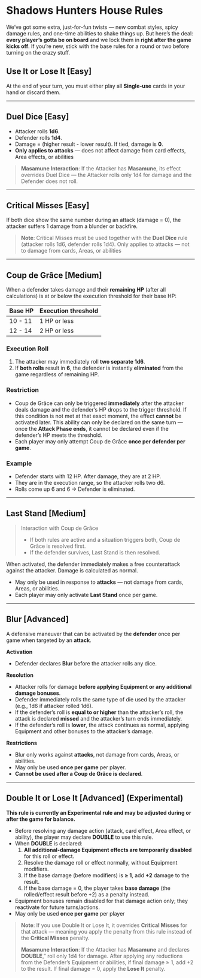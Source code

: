 # Shadows Hunters House Rules

We’ve got some extra, just-for-fun twists — new combat styles, spicy damage rules, and one-time abilities to shake things up. But here’s the deal: **every player’s gotta be on board** and we lock them in **right after the game kicks off**. If you’re new, stick with the base rules for a round or two before turning on the crazy stuff.

## Use It or Lose It \[Easy\]

At the end of your turn, you must either play all **Single-use** cards in your hand or discard them.

---

## Duel Dice \[Easy\]

- Attacker rolls **1d6**.
- Defender rolls **1d4**.
- Damage = (higher result - lower result). If tied, damage is **0**.
- **Only applies to attacks** — does not affect damage from card effects, Area effects, or abilities

> **Masamune Interaction**: If the Attacker has **Masamune**, its effect overrides Duel Dice — the Attacker rolls only 1d4 for damage and the Defender does not roll.

---

## Critical Misses \[Easy\]

If both dice show the same number during an attack (damage = 0), the attacker suffers 1 damage from a blunder or backfire.

> **Note**: Critical Misses must be used together with the **Duel Dice** rule (attacker rolls 1d6, defender rolls 1d4). Only applies to attacks — not to damage from cards, Areas, or abilities

---

## Coup de Grâce \[Medium\]

When a defender takes damage and their **remaining HP** (after all calculations) is at or below the execution threshold for their base HP:

| Base HP | Execution threshold |
| ------- | ------------------- |
| 10 - 11 | 1 HP or less        |
| 12 - 14 | 2 HP or less        |

### Execution Roll

1. The attacker may immediately roll **two separate 1d6**.
2. If **both rolls** result in **6**, the defender is instantly **eliminated** from the game regardless of remaining HP.

### Restriction

- Coup de Grâce can only be triggered **immediately** after the attacker deals damage and the defender’s HP drops to the trigger threshold. If this condition is not met at that exact moment, the effect **cannot** be activated later. This ability can only be declared on the same turn — once the **Attack Phase ends**, it cannot be declared even if the defender’s HP meets the threshold.
- Each player may only attempt Coup de Grâce **once per defender per game**.

### Example

- Defender starts with 12 HP. After damage, they are at 2 HP.
- They are in the execution range, so the attacker rolls two d6.
- Rolls come up 6 and 6 → Defender is eliminated.

---

## Last Stand \[Medium\]

> Interaction with Coup de Grâce
>
> - If both rules are active and a situation triggers both, Coup de Grâce is resolved first.
> - If the defender survives, Last Stand is then resolved.

When activated, the defender immediately makes a free counterattack against the attacker. Damage is calculated as normal.

- May only be used in response to **attacks** — not damage from cards, Areas, or abilities.
- Each player may only activate **Last Stand** once per game.

---

## Blur \[Advanced\]

A defensive maneuver that can be activated by the **defender** once per game when targeted by an **attack**.

**Activation**

- Defender declares **Blur** before the attacker rolls any dice.

**Resolution**

- Attacker rolls for damage **before applying Equipment or any additional damage bonuses**.
- Defender immediately rolls the same type of die used by the attacker (e.g., 1d6 if attacker rolled 1d6).
- If the defender’s roll is **equal to or higher** than the attacker’s roll, the attack is declared **missed** and the attacker’s turn ends immediately.
- If the defender’s roll is **lower**, the attack continues as normal, applying Equipment and other bonuses to the attacker’s damage.

**Restrictions**

- Blur only works against **attacks**, not damage from cards, Areas, or abilities.
- May only be used **once per game** per player.
- **Cannot be used after a Coup de Grâce is declared**.

---

## Double It or Lose It \[Advanced\] (Experimental)

**This rule is currently an Experimental rule and may be adjusted during or after the game for balance.**

- Before resolving any damage action (attack, card effect, Area effect, or ability), the player may declare **DOUBLE** to use this rule.
- When **DOUBLE** is declared:
  1. **All additional-damage Equipment effects are temporarily disabled** for this roll or effect.
  2. Resolve the damage roll or effect normally, without Equipment modifiers.
  3. If the base damage (before modifiers) is **≥ 1**, add **+2** damage to the result.
  4. If the base damage = 0, the player takes **base damage** (the rolled/effect result before +2) as a penalty instead.
- Equipment bonuses remain disabled for that damage action only; they reactivate for future turns/actions.
- May only be used **once per game** per player

> **Note**: If you use Double It or Lose It, it overrides **Critical Misses** for that attack — meaning you apply the penalty from this rule instead of the **Critical Misses** penalty.
>
> **Masamune Interaction**: If the Attacker has **Masamune** and declares **DOUBLE**,” roll only 1d4 for damage. After applying any reductions from the Defender’s Equipment or abilities, if final damage ≥ 1, add +2 to the result. If final damage = 0, apply the **Lose It** penalty.
